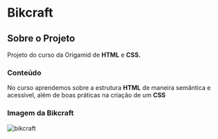 # Bikcraft

## Sobre o Projeto
Projeto do curso da Origamid de <b>HTML</b> e <b>CSS.</b>

### Conteúdo
<p>No curso aprendemos sobre a estrutura <b>HTML</b> de maneira semântica e acessivel, além de boas práticas na criação de um <b>CSS</b></p>

### Imagem da Bikcraft
<img src="https://www.origamid.com/wp-content/uploads/2021/10/bikcraft-1.jpg" alt="bikcraft">
